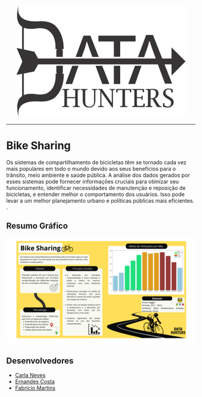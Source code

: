 <div align="center">
  
  
  
  <img src="images/logo/logo_datahunter_dark.png" width="450" height = '300'>
</div>
<hr>

# Bike Sharing

Os sistemas de compartilhamento de bicicletas têm se tornado cada vez mais populares em todo o mundo devido aos seus benefícios para o trânsito, meio ambiente e saúde pública. A análise dos dados gerados por esses sistemas pode fornecer informações cruciais para otimizar seu funcionamento, identificar necessidades de manutenção e reposição de bicicletas, e entender melhor o comportamento dos usuários. Isso pode levar a um melhor planejamento urbano e políticas públicas mais eficientes.
.

## Resumo Gráfico
![Graphical Abstract](images/graphical_abstract/bike_sharing.png)

## Desenvolvedores
 - [Carla Neves](https://github.com/adiosCarla)
 - [Ernandes Costa](https://github.com/ernandes0)
 - [Fabrício Martins](https://github.com/FabricioMartinsss)
